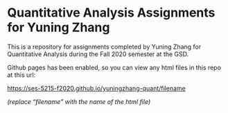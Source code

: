 # Quantitative Analysis Assignments for Yuning Zhang

This is a repository for assignments completed by Yuning Zhang for Quantitative Analysis during the Fall 2020 semester at the GSD.

Github pages has been enabled, so you can view any html files in this repo at this url:

https://ses-5215-f2020.github.io/yuningzhang-quant/filename

*(replace “filename” with the name of the html file)*
